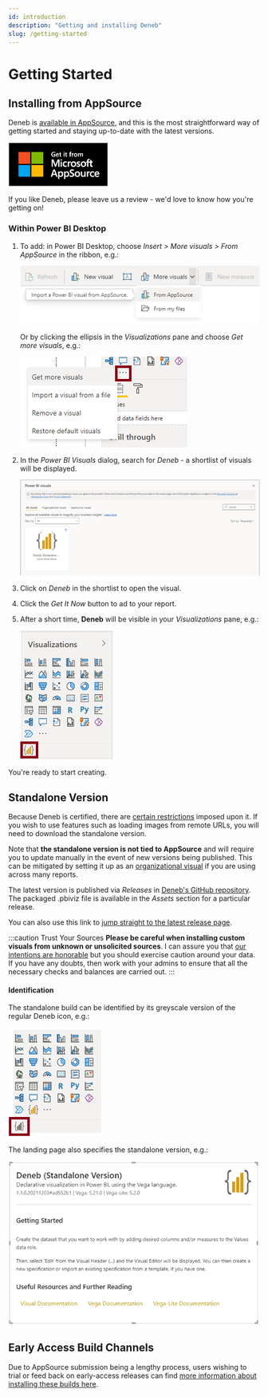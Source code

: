 ```yaml
---
id: introduction
description: "Getting and installing Deneb"
slug: /getting-started
---
```


# Getting Started

## Installing from AppSource

Deneb is [available in AppSource](https://deneb.link/appsource?source=website&mktcmpid=getstarted), and this is the most straightforward way of getting started and staying up-to-date with the latest versions.

<a href="https://deneb.link/appsource?source=website&mktcmpid=getstarted"><img src="/img/MS_AppSource.png" width="200" title ="Deneb is available from Microsoft AppSource, and is certified"/></a>

If you like Deneb, please leave us a review - we'd love to know how you're getting on!

### Within Power BI Desktop

1.  To add: in Power BI Desktop, choose _Insert > More visuals > From AppSource_ in the ribbon, e.g.:

    ![](./img/appsource-ribbon.png)

    Or by clicking the ellipsis in the _Visualizations_ pane and choose _Get more visuals_, e.g.:

    ![appsource-pane.png](./img/appsource-pane.png)

2.  In the _Power BI Visuals_ dialog, search for _Deneb_ - a shortlist of visuals will be displayed.

    ![appsource-search.png](./img/appsource-search.png)

3.  Click on _Deneb_ in the shortlist to open the visual.

4.  Click the _Get It Now_ button to ad to your report.

5.  After a short time, **Deneb** will be visible in your _Visualizations_ pane, e.g.:

    ![appsource-pane-loaded.png](./img/appsource-pane-loaded.png)

You're ready to start creating.

## Standalone Version

Because Deneb is certified, there are [certain restrictions](https://docs.microsoft.com/en-us/power-bi/developer/visuals/power-bi-custom-visuals-certified?WT.mc_id=DP-MVP-5003712#source-code-requirements) imposed upon it. If you wish to use features such as loading images from remote URLs, you will need to download the standalone version.

Note that **the standalone version is not tied to AppSource** and will require you to update manually in the event of new versions being published. This can be mitigated by setting it up as an [organizational visual](https://docs.microsoft.com/en-us/power-bi/developer/visuals/power-bi-custom-visuals-organization?WT.mc_id=DP-MVP-5003712) if you are using across many reports.

The latest version is published via _Releases_ in [Deneb's GitHub repository](https://github.com/deneb-viz/deneb). The packaged .pbiviz file is available in the _Assets_ section for a particular release.

You can also use this link to [jump straight to the latest release page](https://github.com/deneb-viz/deneb/releases/latest).

:::caution Trust Your Sources
**Please be careful when installing custom visuals from unknown or unsolicited sources**. I can assure you that [our intentions are honorable](privacy-policy) but you should exercise caution around your data. If you have any doubts, then work with your admins to ensure that all the necessary checks and balances are carried out.
:::

#### Identification

The standalone build can be identified by its greyscale version of the regular Deneb icon, e.g.:

![Visualizations pane, showing the standalone version of Deneb.](./img/standalone-version-pane.png)

The landing page also specifies the standalone version, e.g.:

![Deneb (Standalone Version) landing page.](./img/standalone-version-landing.png)

## Early Access Build Channels

Due to AppSource submission being a lengthy process, users wishing to trial or feed back on early-access releases can find [more information about installing these builds here](/community/early-access).
